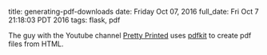 title: generating-pdf-downloads
date: Friday Oct 07, 2016
full_date: Fri Oct  7 21:18:03 PDT 2016
tags: flask, pdf

The guy with the Youtube channel [Pretty Printed](https://www.youtube.com/watch?v=C8jxInLM9nM&feature=youtu.be) uses [pdfkit](https://pypi.python.org/pypi/pdfkit) to create pdf files from HTML.

